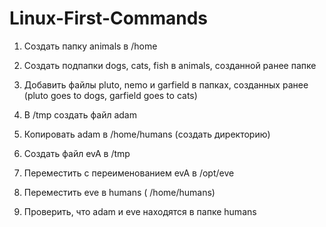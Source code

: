 # Linux-First-Commands

1. Создать папку animals в /home

2. Создать подпапки dogs, cats, fish в animals, созданной ранее папке

3. Добавить файлы pluto, nemo и garfield в папках, созданных ранее (pluto goes to dogs, garfield goes to cats)

4. В /tmp создать файл adam

5. Копировать adam в /home/humans (создать директорию)

6. Создать файл evA в /tmp

7. Переместить с переименованием evA в /opt/eve

8. Переместить eve в humans ( /home/humans)

9. Проверить, что adam и eve находятся в папке humans
